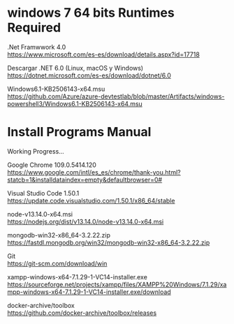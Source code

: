 # windows 7 64 bits Runtimes Required


.Net Framwwork 4.0 <br>
https://www.microsoft.com/es-es/download/details.aspx?id=17718

Descargar .NET 6.0 (Linux, macOS y Windows) <br>
https://dotnet.microsoft.com/es-es/download/dotnet/6.0

Windows6.1-KB2506143-x64.msu <br>
https://github.com/Azure/azure-devtestlab/blob/master/Artifacts/windows-powershell3/Windows6.1-KB2506143-x64.msu


# Install Programs Manual

Working Progress...

Google Chrome 109.0.5414.120 <br>
https://www.google.com/intl/es_es/chrome/thank-you.html?statcb=1&installdataindex=empty&defaultbrowser=0#

Visual Studio Code 1.50.1 <br>
https://update.code.visualstudio.com/1.50.1/x86_64/stable

node-v13.14.0-x64.msi <br>
https://nodejs.org/dist/v13.14.0/node-v13.14.0-x64.msi

mongodb-win32-x86_64-3.2.22.zip <br>
https://fastdl.mongodb.org/win32/mongodb-win32-x86_64-3.2.22.zip

Git <br>
https://git-scm.com/download/win

xampp-windows-x64-7.1.29-1-VC14-installer.exe <br>
https://sourceforge.net/projects/xampp/files/XAMPP%20Windows/7.1.29/xampp-windows-x64-7.1.29-1-VC14-installer.exe/download

docker-archive/toolbox <br>
https://github.com/docker-archive/toolbox/releases
